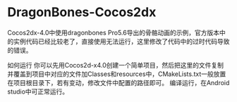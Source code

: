 # DragonBones-Cocos2dx
Cocos2dx-4.0中使用dragonbones Pro5.6导出的骨骼动画的示例，官方版本中的实例代码已经比较老了，直接使用无法运行，这里修改了代码中的过时代码导致的错误。

如何运行
你可以先用Cocos2d-x4.0创建一个简单项目，然后把这里的文件复制并覆盖到项目中对应的文件加Classes和resources中，CMakeLists.txt一般放置在项目根目录下，若有变动，修改文件中配置的路径即可。
编译运行，在Android studio中可正常运行。
